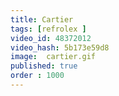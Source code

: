 ```yaml
---
title: Cartier
tags: [refrolex ]
video_id: 48372012
video_hash: 5b173e59d8
image:  cartier.gif
published: true
order : 1000
---
```


